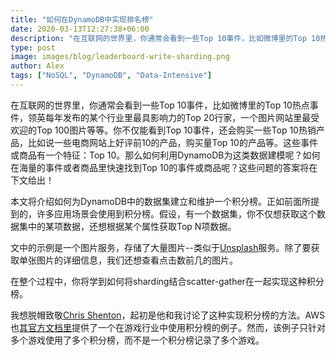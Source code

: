 ```yaml
---
title: "如何在DynamoDB中实现排名榜"
date: 2020-03-13T12:27:38+06:00
description: "在互联网的世界里，你通常会看到一些Top 10事件，比如微博里的Top 10热点事件，领英每年发布的某个行业里最具影响力的Top 20行家，一个图片网站里最受欢迎的Top 100图片等等。你不仅能看到Top 10事件，还会购买一些Top 10热销产品，比如说一些电商网站上好评前10的产品，购买量Top 10的产品等。这些事件或商品有一个特征：Top 10。那么如何利用DynamoDB为这类数据建模呢？如何在海量的事件或者商品里快速找到Top 10的事件或商品呢？这些问题的答案将在下文给出！"
type: post
image: images/blog/leaderboard-write-sharding.png
author: Alex
tags: ["NoSQL", "DynamoDB", "Data-Intensive"]
---
```


在互联网的世界里，你通常会看到一些Top 10事件，比如微博里的Top 10热点事件，领英每年发布的某个行业里最具影响力的Top 20行家，一个图片网站里最受欢迎的Top 100图片等等。你不仅能看到Top 10事件，还会购买一些Top 10热销产品，比如说一些电商网站上好评前10的产品，购买量Top 10的产品等。这些事件或商品有一个特征：Top 10。那么如何利用DynamoDB为这类数据建模呢？如何在海量的事件或者商品里快速找到Top 10的事件或商品呢？这些问题的答案将在下文给出！

本文将介绍如何为DynamoDB中的数据集建立和维护一个积分榜。正如前面所提到的，许多应用场景会使用到积分榜。假设，有一个数据集，你不仅想获取这个数据集中的某项数据，还想根据某个属性获取Top N项数据。

文中的示例是一个图片服务，存储了大量图片--类似于[Unsplash](https://unsplash.com/)服务。除了要获取单张图片的详细信息，我们还想查看点击数前几的图片。

在整个过程中，你将学到如何将sharding结合scatter-gather在一起实现这种积分榜。

我想脱帽致敬[Chris Shenton](https://twitter.com/Shentonfreude)，起初是他和我讨论了这种实现积分榜的方法。AWS也[其官方文档里](https://docs.aws.amazon.com/amazondynamodb/latest/developerguide/GSI.html)提供了一个在游戏行业中使用积分榜的例子。然而，该例子只针对多个游戏使用了多个积分榜，而不是一个积分榜记录了多个游戏。